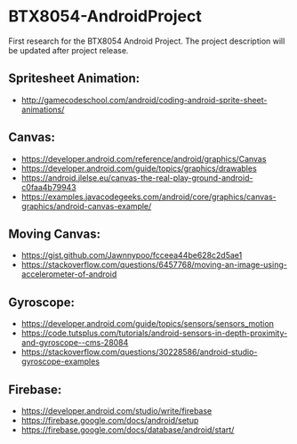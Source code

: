 # BTX8054-AndroidProject
First research for the BTX8054 Android Project.
The project description will be updated after project release.

## Spritesheet Animation:
- http://gamecodeschool.com/android/coding-android-sprite-sheet-animations/

## Canvas:
- https://developer.android.com/reference/android/graphics/Canvas
- https://developer.android.com/guide/topics/graphics/drawables
- https://android.jlelse.eu/canvas-the-real-play-ground-android-c0faa4b79943
- https://examples.javacodegeeks.com/android/core/graphics/canvas-graphics/android-canvas-example/

## Moving Canvas:
- https://gist.github.com/Jawnnypoo/fcceea44be628c2d5ae1
- https://stackoverflow.com/questions/6457768/moving-an-image-using-accelerometer-of-android

## Gyroscope:
- https://developer.android.com/guide/topics/sensors/sensors_motion
- https://code.tutsplus.com/tutorials/android-sensors-in-depth-proximity-and-gyroscope--cms-28084
- https://stackoverflow.com/questions/30228586/android-studio-gyroscope-examples

## Firebase:
- https://developer.android.com/studio/write/firebase
- https://firebase.google.com/docs/android/setup
- https://firebase.google.com/docs/database/android/start/
